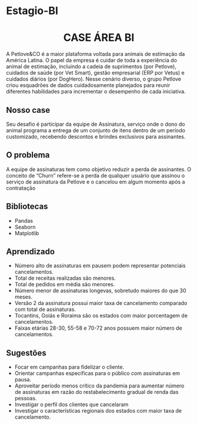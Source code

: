 # Estagio-BI

<h1 style="text-align:center;">CASE ÁREA BI</h1>

<p> A Petlove&CO é a maior plataforma voltada para animais de estimação da América
Latina. O papel da empresa é cuidar de toda a experiência do animal de estimação,
incluindo a cadeia de suprimentos (por Petlove), cuidados de saúde (por Vet Smart),
gestão empresarial (ERP por Vetus) e cuidados diários (por DogHero). Nesse
cenário diverso, o grupo Petlove criou esquadrões de dados cuidadosamente
planejados para reunir diferentes habilidades para incrementar o desempenho de
cada iniciativa.</p>
<h2>Nosso case</h2>
<p>Seu desafio é participar da equipe de Assinatura, serviço onde o dono do animal
programa a entrega de um conjunto de itens dentro de um período customizado,
recebendo descontos e brindes exclusivos para assinantes.</p>

<h2>O problema</h2>
<p>A equipe de assinaturas tem como objetivo reduzir a perda de assinantes. O
conceito de “Churn” refere-se a perda de qualquer usuário que assinou o serviço de
assinatura da Petlove e o cancelou em algum momento após a contratação</p>

<h2>Bibliotecas</h2>

 * Pandas <br>
 * Seaborn <br>
 * Matplotlib <br>
 
 <h2>Aprendizado</h2>
 
* Número alto de assinaturas em pausem podem representar potenciais cancelamentos.
* Total de receitas realizadas são menores.
* Total de pedidos em média são menores.
* Número menor de assinaturas longevas,  sobretudo maiores do que 30 meses.
* Versão 2 da assinatura possui maior taxa de cancelamento comparado com total de assinaturas.
* Tocantins, Goiás e Roraima são os estados com maior porcentagem de cancelamentos.
* Faixas etárias 28-30, 55-58 e 70-72 anos possuem maior número de cancelamentos.

<h2>Sugestões</h2>

* Focar em campanhas para fidelizar o cliente.
* Orientar campanhas específicas para o público com assinaturas em pausa.
* Aproveitar período menos crítico da pandemia para aumentar número de assinaturas em razão do restabelecimento gradual de renda das pessoas.
* Investigar o perfil dos clientes que cancelaram
* Investigar o características regionais dos estados com maior taxa de cancelamento.

